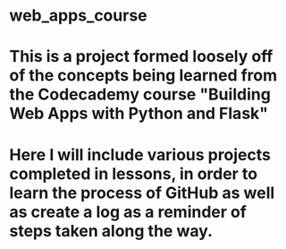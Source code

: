 # web_apps_course

# This is a project formed loosely off of the concepts being learned from the Codecademy course "Building Web Apps with Python and Flask"

# Here I will include various projects completed in lessons, in order to learn the process of GitHub as well as create a log as a reminder of steps taken along the way.
